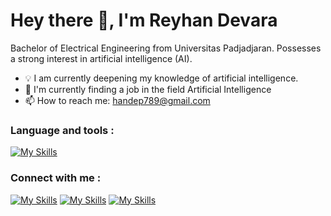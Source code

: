 # Hey there 👋, I'm Reyhan Devara
Bachelor of Electrical Engineering from Universitas Padjadjaran. Possesses a strong interest in artificial intelligence (AI).

- 💡 I am currently deepening my knowledge of artificial intelligence.
- 💼 I'm currently finding a job in the field Artificial Intelligence
- 📫 How to reach me: handep789@gmail.com 

### Language and tools :
[![My Skills](https://skillicons.dev/icons?i=py,c,qt,html,css,arduino&theme=light)](https://skillicons.dev)



### Connect with me :
[![My Skills](https://skillicons.dev/icons?i=linkedin&theme=light)](https://www.linkedin.com/in/reyhandevara/) [![My Skills](https://skillicons.dev/icons?i=instagram&theme=light)](https://www.instagram.com/reyhand9/) [![My Skills](https://skillicons.dev/icons?i=twitter&theme=light)](https://twitter.com/@handep__)  


